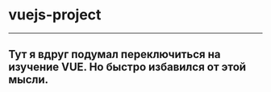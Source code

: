 # vuejs-project
---
## Тут я вдруг подумал переключиться на изучение VUE. Но быстро избавился от этой мысли.
